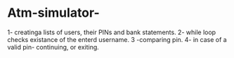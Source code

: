 # Atm-simulator-
1- creatinga lists of users, their PINs and bank statements. 2-  while loop checks existance of the enterd username. 3 -comparing pin. 4- in case of a valid pin- continuing, or exiting.
